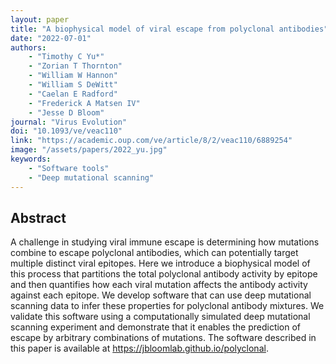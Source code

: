 ```yaml
---
layout: paper
title: "A biophysical model of viral escape from polyclonal antibodies"
date: "2022-07-01"
authors: 
    - "Timothy C Yu*"
    - "Zorian T Thornton"
    - "William W Hannon"
    - "William S DeWitt"
    - "Caelan E Radford"
    - "Frederick A Matsen IV"
    - "Jesse D Bloom"
journal: "Virus Evolution"
doi: "10.1093/ve/veac110"
link: "https://academic.oup.com/ve/article/8/2/veac110/6889254"
image: "/assets/papers/2022_yu.jpg"
keywords:
    - "Software tools"
    - "Deep mutational scanning"
---
```


## Abstract

A challenge in studying viral immune escape is determining how mutations combine to escape polyclonal antibodies, which can potentially target multiple distinct viral epitopes. Here we introduce a biophysical model of this process that partitions the total polyclonal antibody activity by epitope and then quantifies how each viral mutation affects the antibody activity against each epitope. We develop software that can use deep mutational scanning data to infer these properties for polyclonal antibody mixtures. We validate this software using a computationally simulated deep mutational scanning experiment and demonstrate that it enables the prediction of escape by arbitrary combinations of mutations. The software described in this paper is available at https://jbloomlab.github.io/polyclonal.
